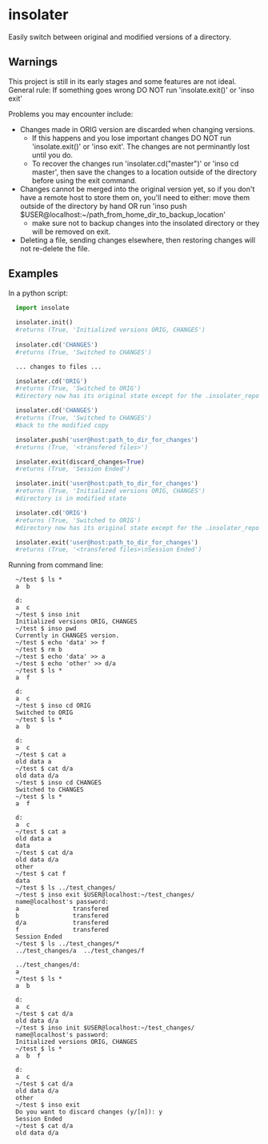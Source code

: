 insolater
=========

Easily switch between original and modified versions of a directory.


Warnings
--------
This project is still in its early stages and some features are not ideal.
General rule: If something goes wrong DO NOT run 'insolate.exit()' or 'inso exit'

Problems you may encounter include:
  - Changes made in ORIG version are discarded when changing versions.
    - If this happens and you lose important changes DO NOT run 'insolate.exit()'
      or 'inso exit'.  The changes are not perminantly lost until you do.
    - To recover the changes run 'insolater.cd("master")' or 'inso cd master', then save
      the changes to a location outside of the directory before using the exit command.
  - Changes cannot be merged into the original version yet, so if you don't have a remote
    host to store them on, you'll need to either: move them outside of the directory by hand
    OR run 'inso push $USER@localhost:~/path_from_home_dir_to_backup_location'
    - make sure not to backup changes into the insolated directory or they will be removed
      on exit.
  - Deleting a file, sending changes elsewhere, then restoring changes will not re-delete
    the file.

Examples
-------
In a python script:
```python
  import insolate
  
  insolater.init()
  #returns (True, 'Initialized versions ORIG, CHANGES')
  
  insolater.cd('CHANGES')
  #returns (True, 'Switched to CHANGES')

  ... changes to files ...

  insolater.cd('ORIG')
  #returns (True, 'Switched to ORIG')
  #directory now has its original state except for the .insolater_repo

  insolater.cd('CHANGES')
  #returns (True, 'Switched to CHANGES')
  #back to the modified copy

  insolater.push('user@host:path_to_dir_for_changes')
  #returns (True, '<transfered files>')

  insolater.exit(discard_changes=True)
  #returns (True, 'Session Ended')

  insolater.init('user@host:path_to_dir_for_changes')
  #returns (True, 'Initialized versions ORIG, CHANGES')
  #directory is in modified state

  insolater.cd('ORIG')
  #returns (True, 'Switched to ORIG')
  #directory now has its original state except for the .insolater_repo

  insolater.exit('user@host:path_to_dir_for_changes')
  #returns (True, '<transfered files>\nSession Ended')
````

Running from command line:
```
  ~/test $ ls *
  a  b

  d:
  a  c
  ~/test $ inso init
  Initialized versions ORIG, CHANGES
  ~/test $ inso pwd
  Currently in CHANGES version.
  ~/test $ echo 'data' >> f
  ~/test $ rm b
  ~/test $ echo 'data' >> a
  ~/test $ echo 'other' >> d/a
  ~/test $ ls *
  a  f

  d:
  a  c
  ~/test $ inso cd ORIG
  Switched to ORIG
  ~/test $ ls *
  a  b

  d:
  a  c
  ~/test $ cat a
  old data a
  ~/test $ cat d/a
  old data d/a
  ~/test $ inso cd CHANGES
  Switched to CHANGES
  ~/test $ ls *
  a  f

  d:
  a  c
  ~/test $ cat a
  old data a
  data
  ~/test $ cat d/a
  old data d/a
  other
  ~/test $ cat f
  data
  ~/test $ ls ../test_changes/
  ~/test $ inso exit $USER@localhost:~/test_changes/
  name@localhost's password:
  a               transfered
  b               transfered
  d/a             transfered
  f               transfered
  Session Ended
  ~/test $ ls ../test_changes/*
  ../test_changes/a  ../test_changes/f

  ../test_changes/d:
  a
  ~/test $ ls *
  a  b

  d:
  a  c
  ~/test $ cat d/a
  old data d/a
  ~/test $ inso init $USER@localhost:~/test_changes/
  name@localhost's password:
  Initialized versions ORIG, CHANGES
  ~/test $ ls *
  a  b  f

  d:
  a  c
  ~/test $ cat d/a
  old data d/a
  other
  ~/test $ inso exit
  Do you want to discard changes (y/[n]): y
  Session Ended
  ~/test $ cat d/a
  old data d/a
````
